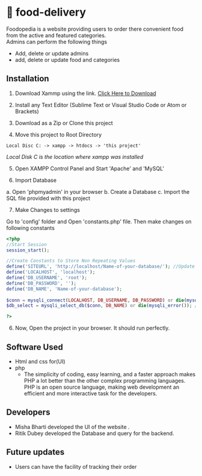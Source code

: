 # 🥘 food-delivery
   Foodopedia is a website providing users to order there convenient food from the active and featured categories.  
   Admins can perform the following things 
   - Add, delete or update admins
   - add, delete or update food and categories
 

## Installation
1.  Download Xammp using the  link.
    [Click Here to Download](https://www.apachefriends.org/index.html)

2. Install any Text Editor (Sublime Text or Visual Studio Code or Atom or Brackets)

3. Download as a Zip or Clone this project
4. Move this project to Root Directory
```
Local Disc C: -> xampp -> htdocs -> 'this project'
```
*Local Disk C is the location where xampp was installed*

5. Open XAMPP Control Panel and Start 'Apache' and 'MySQL'

6. Import Database

a. Open 'phpmyadmin' in your browser
b. Create a Database
c. Import the SQL file provided with this project

7. Make Changes to settings

Go to 'config' folder and Open 'constants.php' file. Then make changes on following constants
```php
<?php 
//Start Session
session_start();

//Create Constants to Store Non Repeating Values
define('SITEURL', 'http://localhost/Name-of-your-database/'); //Update the home URL of the project if you have changed port number or it's live on server
define('LOCALHOST', 'localhost');
define('DB_USERNAME', 'root');
define('DB_PASSWORD', '');
define('DB_NAME', 'Name-of-your-database');
    
$conn = mysqli_connect(LOCALHOST, DB_USERNAME, DB_PASSWORD) or die(mysqli_error()); //Database Connection
$db_select = mysqli_select_db($conn, DB_NAME) or die(mysqli_error()); //SElecting Database 

?>
```

6. Now, Open the project in your browser. It should run perfectly.  
## Software Used
- Html and css for(UI)
- php 
   * The simplicity of coding, easy learning, and a faster approach makes PHP a lot better than the other complex programming languages. PHP is an open source language,        making web development an efficient and more interactive task for the developers.


## Developers
 - Misha Bharti developed the UI of the website .
 - Ritik Dubey developed the Database and query for the backend.
 
## Future updates 
- Users can have the facility of tracking their order

